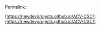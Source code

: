 Permalink :

[https://newdevprojects.github.io/ACV-CSC/](https://newdevprojects.github.io/ACV-CSC/)

